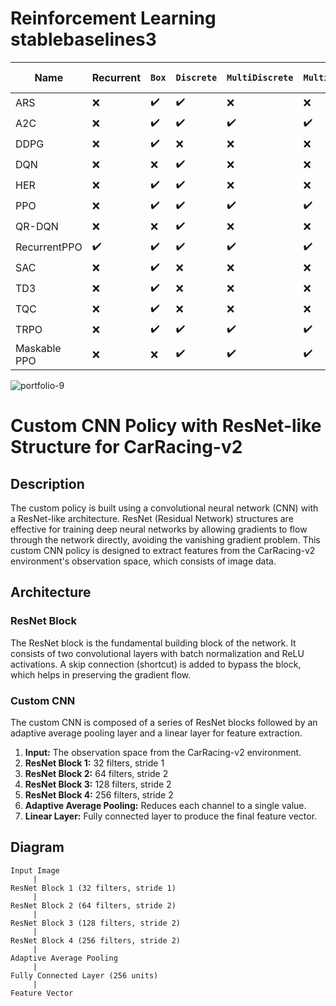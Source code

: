 # Reinforcement Learning stablebaselines3
 
| **Name**         | **Recurrent**      | `Box`          | `Discrete`     | `MultiDiscrete` | `MultiBinary`  | **Multi Processing**              |
| ------------------- | ------------------ | ------------------ | ------------------ | ------------------- | ------------------ | --------------------------------- |
| ARS   | :x: | :heavy_check_mark: | :heavy_check_mark: | :x: | :x: | :heavy_check_mark: |
| A2C   | :x: | :heavy_check_mark: | :heavy_check_mark: | :heavy_check_mark: | :heavy_check_mark: | :heavy_check_mark: |
| DDPG  | :x: | :heavy_check_mark: | :x:                | :x:                 | :x:                | :heavy_check_mark: |
| DQN   | :x: | :x: | :heavy_check_mark: | :x:                 | :x:                | :heavy_check_mark: |
| HER   | :x: | :heavy_check_mark: | :heavy_check_mark: | :x: | :x: | :heavy_check_mark: |
| PPO   | :x: | :heavy_check_mark: | :heavy_check_mark: | :heavy_check_mark:  | :heavy_check_mark: | :heavy_check_mark: |
| QR-DQN  | :x: | :x: | :heavy_check_mark: | :x:                 | :x:                | :heavy_check_mark: |
| RecurrentPPO   | :heavy_check_mark: | :heavy_check_mark: | :heavy_check_mark: | :heavy_check_mark:  | :heavy_check_mark: | :heavy_check_mark: |
| SAC   | :x: | :heavy_check_mark: | :x:                | :x:                 | :x:                | :heavy_check_mark: |
| TD3   | :x: | :heavy_check_mark: | :x:                | :x:                 | :x:                | :heavy_check_mark: |
| TQC   | :x: | :heavy_check_mark: | :x:                | :x:                 | :x: | :heavy_check_mark: |
| TRPO  | :x: | :heavy_check_mark: | :heavy_check_mark: | :heavy_check_mark:  | :heavy_check_mark: | :heavy_check_mark: |
| Maskable PPO  | :x: | :x: | :heavy_check_mark: | :heavy_check_mark:  | :heavy_check_mark: | :heavy_check_mark:  |

![portfolio-9](https://github.com/shub-garg/Reinforcement-Learning-stablebaselines3/assets/52582943/85a058e5-01f5-42c6-80e2-550938c8d7bf)

# Custom CNN Policy with ResNet-like Structure for CarRacing-v2

## Description

The custom policy is built using a convolutional neural network (CNN) with a ResNet-like architecture. ResNet (Residual Network) structures are effective for training deep neural networks by allowing gradients to flow through the network directly, avoiding the vanishing gradient problem. This custom CNN policy is designed to extract features from the CarRacing-v2 environment's observation space, which consists of image data.

## Architecture

### ResNet Block
The ResNet block is the fundamental building block of the network. It consists of two convolutional layers with batch normalization and ReLU activations. A skip connection (shortcut) is added to bypass the block, which helps in preserving the gradient flow.

### Custom CNN
The custom CNN is composed of a series of ResNet blocks followed by an adaptive average pooling layer and a linear layer for feature extraction.

1. **Input:** The observation space from the CarRacing-v2 environment.
2. **ResNet Block 1:** 32 filters, stride 1
3. **ResNet Block 2:** 64 filters, stride 2
4. **ResNet Block 3:** 128 filters, stride 2
5. **ResNet Block 4:** 256 filters, stride 2
6. **Adaptive Average Pooling:** Reduces each channel to a single value.
7. **Linear Layer:** Fully connected layer to produce the final feature vector.

## Diagram

```plaintext
Input Image
     |
ResNet Block 1 (32 filters, stride 1)
     |
ResNet Block 2 (64 filters, stride 2)
     |
ResNet Block 3 (128 filters, stride 2)
     |
ResNet Block 4 (256 filters, stride 2)
     |
Adaptive Average Pooling
     |
Fully Connected Layer (256 units)
     |
Feature Vector
